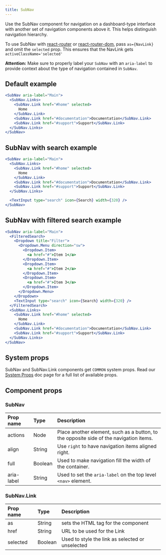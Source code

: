 ```yaml
---
title: SubNav
---
```


Use the SubNav component for navigation on a dashboard-type interface with another set of navigation components above it. This helps distinguish navigation hierarchy.

To use SubNav with [react-router](https://github.com/ReactTraining/react-router) or
[react-router-dom](https://www.npmjs.com/package/react-router-dom), pass
`as={NavLink}` and omit the `selected` prop.
This ensures that the NavLink gets `activeClassName='selected'`

**Attention:** Make sure to properly label your `SubNav` with an `aria-label` to provide context about the type of navigation contained in `SubNav`.

## Default example

```jsx live
<SubNav aria-label="Main">
  <SubNav.Links>
    <SubNav.Link href="#home" selected>
      Home
    </SubNav.Link>
    <SubNav.Link href="#documentation">Documentation</SubNav.Link>
    <SubNav.Link href="#support">Support</SubNav.Link>
  </SubNav.Links>
</SubNav>
```

## SubNav with search example

```jsx live
<SubNav aria-label="Main">
  <SubNav.Links>
    <SubNav.Link href="#home" selected>
      Home
    </SubNav.Link>
    <SubNav.Link href="#documentation">Documentation</SubNav.Link>
    <SubNav.Link href="#support">Support</SubNav.Link>
  </SubNav.Links>

  <TextInput type="search" icon={Search} width={320} />
</SubNav>
```

## SubNav with filtered search example

```jsx live
<SubNav aria-label="Main">
  <FilteredSearch>
    <Dropdown title="Filter">
      <Dropdown.Menu direction="sw">
        <Dropdown.Item>
          <a href="#">Item 1</a>
        </Dropdown.Item>
        <Dropdown.Item>
          <a href="#">Item 2</a>
        </Dropdown.Item>
        <Dropdown.Item>
          <a href="#">Item 3</a>
        </Dropdown.Item>
      </Dropdown.Menu>
    </Dropdown>
    <TextInput type="search" icon={Search} width={320} />
  </FilteredSearch>
  <SubNav.Links>
    <SubNav.Link href="#home" selected>
      Home
    </SubNav.Link>
    <SubNav.Link href="#documentation">Documentation</SubNav.Link>
    <SubNav.Link href="#support">Support</SubNav.Link>
  </SubNav.Links>
</SubNav>
```

## System props

SubNav and SubNav.Link components get `COMMON` system props. Read our [System Props](/system-props) doc page for a full list of available props.

## Component props

### SubNav

| Prop name  | Type    | Description                                                                            |
| :--------- | :------ | :------------------------------------------------------------------------------------- |
| actions    | Node    | Place another element, such as a button, to the opposite side of the navigation items. |
| align      | String  | Use `right` to have navigation items aligned right.                                    |
| full       | Boolean | Used to make navigation fill the width of the container.                               |
| aria-label | String  | Used to set the `aria-label` on the top level `<nav>` element.                         |

### SubNav.Link

| Prop name | Type    | Description                                      |
| :-------- | :------ | :----------------------------------------------- |
| as        | String  | sets the HTML tag for the component              |
| href      | String  | URL to be used for the Link                      |
| selected  | Boolean | Used to style the link as selected or unselected |
